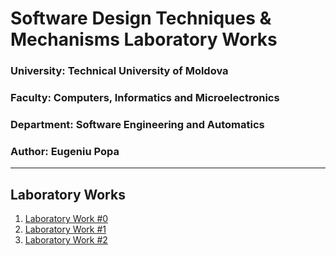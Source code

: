 # Software Design Techniques & Mechanisms Laboratory Works

### University: Technical University of Moldova
### Faculty: Computers, Informatics and Microelectronics
### Department: Software Engineering and Automatics
### Author: Eugeniu Popa

----

## Laboratory Works

1. [Laboratory Work #0](https://github.com/eugencic/utm-tmps-labs/tree/main/Lab0)
2. [Laboratory Work #1](https://github.com/eugencic/utm-tmps-labs/tree/main/Lab1)
3. [Laboratory Work #2](https://github.com/eugencic/utm-tmps-labs/tree/main/Lab2)
